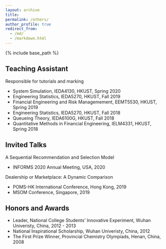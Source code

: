 ```yaml
---
layout: archive
title: 
permalink: /others/
author_profile: true
redirect_from:
  - /md/
  - /markdown.html
---
```


{% include base_path %}



## Teaching Assistant  
Responsible for tutorials and marking  
- System Simulation, IEDA4130, HKUST, Spring 2020  
- Engineering Statistics, IEDA5270, HKUST, Fall 2019  
- Financial Engineering and Risk Managemement, EEMT5530, HKUST, Spring 2019  
- Engineering Statistics, IEDA5270, HKUST, Fall 2018  
- Queueing Theory, IEDA6100G, HKUST, Fall 2018  
- Quantitative Methods in Financial Engineering, IELM4331, HKUST, Spring 2018 

## Invited Talks  
A Sequential Recommendation and Selection Model  
- INFORMS 2020 Annual Meeting, USA, 2020  

Dealership or Marketplace: A Dynamic Comparison  
- POMS-HK International Conference, Hong Kong, 2019  
- MSOM Conference, Singapore, 2019

## Honors and Awards  
- Leader, National College Students’ Innovative Experiment, Wuhan Univeristy, China, 2012 - 2013  
- National Inspirational Scholarship, Wuhan Univeristy, China, 2012  
- The First Prize Winner, Provincial Chemistry Olympiads, Henan, China, 2008
